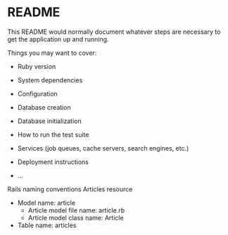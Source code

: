 # README

This README would normally document whatever steps are necessary to get the
application up and running.

Things you may want to cover:

* Ruby version

* System dependencies

* Configuration

* Database creation

* Database initialization

* How to run the test suite

* Services (job queues, cache servers, search engines, etc.)

* Deployment instructions

* ...


Rails naming conventions Articles resource
- Model name: article
  + Article model file name: article.rb
  + Article model class name: Article
- Table name: articles